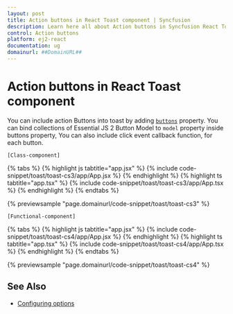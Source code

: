 ```yaml
---
layout: post
title: Action buttons in React Toast component | Syncfusion
description: Learn here all about Action buttons in Syncfusion React Toast component of Syncfusion Essential JS 2 and more.
control: Action buttons 
platform: ej2-react
documentation: ug
domainurl: ##DomainURL##
---
```


# Action buttons in React Toast component

You can include action Buttons into toast by adding [`buttons`](https://ej2.syncfusion.com/react/documentation/api/toast/#buttons) property. You can bind collections of Essential JS 2 Button Model to `model` property inside buttons property, You can also include  click event callback function, for each button.

`[Class-component]`

{% tabs %}
{% highlight js tabtitle="app.jsx" %}
{% include code-snippet/toast/toast-cs3/app/App.jsx %}
{% endhighlight %}
{% highlight ts tabtitle="app.tsx" %}
{% include code-snippet/toast/toast-cs3/app/App.tsx %}
{% endhighlight %}
{% endtabs %}

 {% previewsample "page.domainurl/code-snippet/toast/toast-cs3" %}

`[Functional-component]`

{% tabs %}
{% highlight js tabtitle="app.jsx" %}
{% include code-snippet/toast/toast-cs4/app/App.jsx %}
{% endhighlight %}
{% highlight ts tabtitle="app.tsx" %}
{% include code-snippet/toast/toast-cs4/app/App.tsx %}
{% endhighlight %}
{% endtabs %}

 {% previewsample "page.domainurl/code-snippet/toast/toast-cs4" %}

## See Also

* [Configuring options](./config/)